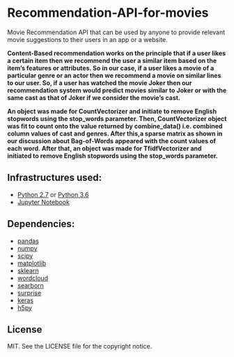 # Recommendation-API-for-movies
 Movie Recommendation API that can be used by anyone to provide relevant movie suggestions to their users in an app or a website.
 
 __Content-Based recommendation works on the principle that if a user likes a certain item then we recommend the user a similar item based on the item’s features or attributes. So in our case, if a user likes a movie of a particular genre or an actor then we recommend a movie on similar lines to our user. So, if a user has watched the movie Joker then our recommendation system would predict movies similar to Joker or with the same cast as that of Joker if we consider the movie’s cast.__
 
 __An object was made for CountVectorizer and initiate to remove English stopwords using the stop_words parameter. Then, CountVectorizer object was fit to count onto the value returned by combine_data() i.e. combined column values of cast and genres. After this,a sparse matrix as shown in our discussion about Bag-of-Words appeared with the count values of each word. After that, an object was made for TfidfVectorizer and initiated to remove English stopwords using the stop_words parameter.__

## Infrastructures used:

* [Python 2.7](https://www.python.org/download/releases/2.7/) or [Python 3.6](https://www.python.org/downloads/release/python-360/)
* [Jupyter Notebook](http://jupyter.org/)

## Dependencies:

* [pandas](https://pandas.pydata.org/)
* [numpy](http://www.numpy.org/)
* [scipy](https://www.scipy.org/)
* [matplotlib](https://matplotlib.org/)
* [sklearn](http://scikit-learn.org/stable/)
* [wordcloud](https://github.com/amueller/word_cloud)
* [searborn](https://seaborn.pydata.org/)
* [surprise](http://surpriselib.com/)
* [keras](https://keras.io/)
* [h5py](https://www.h5py.org/)

## License

MIT. See the LICENSE file for the copyright notice.

